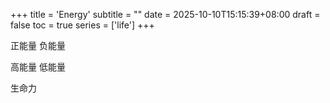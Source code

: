 +++
title = 'Energy'
subtitle = ""
date = 2025-10-10T15:15:39+08:00
draft = false
toc = true
series = ['life']
+++

正能量 负能量 



高能量 低能量


生命力

